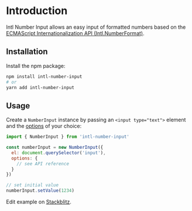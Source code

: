 # Introduction

Intl Number Input allows an easy input of formatted numbers based on the [ECMAScript Internationalization API (Intl.NumberFormat)](https://developer.mozilla.org/en-US/docs/Web/JavaScript/Reference/Global_Objects/Intl/NumberFormat).

## Installation

Install the npm package:

```bash
npm install intl-number-input
# or
yarn add intl-number-input
```

## Usage

Create a `NumberInput` instance by passing an `<input type="text">` element and the [options](/api/intl-number-input.numberinputoptions) of your choice:

```javascript
import { NumberInput } from 'intl-number-input'

const numberInput = new NumberInput({
  el: document.querySelector('input'),
  options: {
    // see API reference
  }
})

// set initial value
numberInput.setValue(1234)
```

Edit example on [Stackblitz](https://stackblitz.com/edit/typescript-wzvyz7?file=index.ts).
